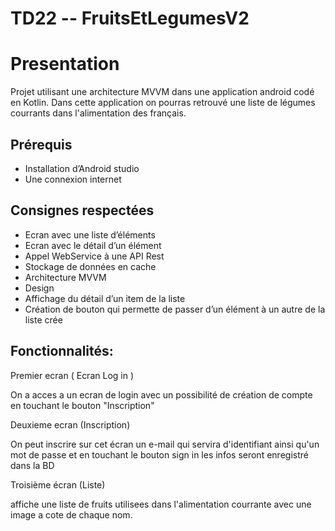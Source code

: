 # TD22 -- FruitsEtLegumesV2
# Presentation 
Projet utilisant une architecture MVVM dans une application android codé en Kotlin.
Dans cette application on pourras retrouvé une liste de légumes courrants dans l'alimentation des français.

## Prérequis
* Installation d’Android studio
* Une connexion internet

## Consignes respectées
* Ecran avec une liste d’éléments 
* Ecran avec le détail d’un élément
* Appel WebService à une API Rest
* Stockage de données en cache 
* Architecture MVVM
* Design 
* Affichage du détail d’un item de la liste
* Création de bouton qui permette de passer d’un élément à un autre de la liste crée

## Fonctionnalités:

Premier ecran ( Ecran Log in ) 


On a acces a un ecran de login avec un possibilité de création de compte en touchant le bouton "Inscription"


Deuxieme ecran (Inscription)

On peut inscrire sur cet écran un e-mail qui servira d'identifiant ainsi qu'un mot de passe et en touchant le bouton sign in les infos seront enregistré dans la BD

Troisième écran (Liste)

affiche une liste de fruits utilisees dans l'alimentation courrante avec une image a cote de chaque nom.
